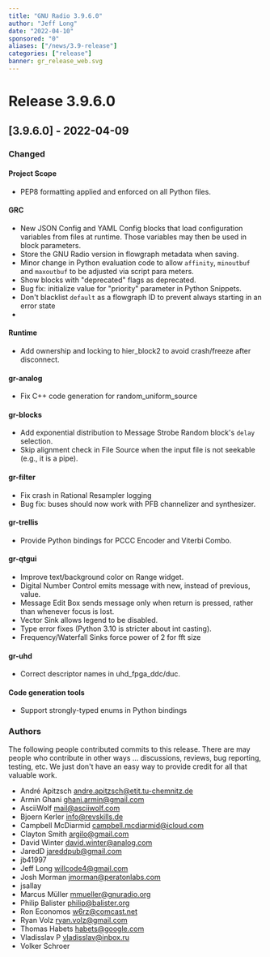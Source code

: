 ```yaml
---
title: "GNU Radio 3.9.6.0"
author: "Jeff Long"
date: "2022-04-10"
sponsored: "0"
aliases: ["/news/3.9-release"]
categories: ["release"]
banner: gr_release_web.svg
---
```

# Release 3.9.6.0

## [3.9.6.0] - 2022-04-09

### Changed

#### Project Scope

- PEP8 formatting applied and enforced on all Python files.

#### GRC

- New JSON Config and YAML Config blocks that load configuration variables from files at runtime. Those variables may then be used in block parameters.
- Store the GNU Radio version in flowgraph metadata when saving.
- Minor change in Python evaluation code to allow `affinity`, `minoutbuf` and `maxoutbuf` to be adjusted via script para
meters.
- Show blocks with "deprecated" flags as deprecated.
- Bug fix: initialize value for "priority" parameter in Python Snippets.
- Don't blacklist `default` as a flowgraph ID to prevent always starting in an error state
- 
#### Runtime

- Add ownership and locking to hier_block2 to avoid crash/freeze after disconnect.

#### gr-analog

- Fix C++ code generation for random_uniform_source

#### gr-blocks

- Add exponential distribution to Message Strobe Random block's `delay` selection.
- Skip alignment check in File Source when the input file is not seekable (e.g., it is a pipe).

#### gr-filter

- Fix crash in Rational Resampler logging
- Bug fix: buses should now work with PFB channelizer and synthesizer.

#### gr-trellis

- Provide Python bindings for PCCC Encoder and Viterbi Combo.

#### gr-qtgui

- Improve text/background color on Range widget.
- Digital Number Control emits message with new, instead of previous, value.
- Message Edit Box sends message only when return is pressed, rather than whenever focus is lost.
- Vector Sink allows legend to be disabled.
- Type error fixes (Python 3.10 is stricter about int casting).
- Frequency/Waterfall Sinks force power of 2 for fft size

#### gr-uhd

- Correct descriptor names in uhd_fpga_ddc/duc.

#### Code generation tools

- Support strongly-typed enums in Python bindings

### Authors

The following people contributed commits to this release. There are may people who contribute in other ways ... discussions, reviews, bug reporting, testing, etc. We just don't have an easy way to provide credit for all that valuable work.

- André Apitzsch <andre.apitzsch@etit.tu-chemnitz.de>
- Armin Ghani <ghani.armin@gmail.com>
- AsciiWolf <mail@asciiwolf.com>
- Bjoern Kerler <info@revskills.de>
- Campbell McDiarmid <campbell.mcdiarmid@icloud.com>
- Clayton Smith <argilo@gmail.com>
- David Winter <david.winter@analog.com>
- JaredD <jareddpub@gmail.com>
- jb41997
- Jeff Long <willcode4@gmail.com>
- Josh Morman <jmorman@peratonlabs.com>
- jsallay
- Marcus Müller <mmueller@gnuradio.org>
- Philip Balister <philip@balister.org>
- Ron Economos <w6rz@comcast.net>
- Ryan Volz <ryan.volz@gmail.com>
- Thomas Habets <habets@google.com>
- Vladisslav P <vladisslav@inbox.ru>
- Volker Schroer